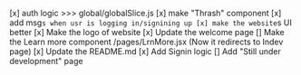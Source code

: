 [x] auth logic >>> global/globalSlice.js
[x] make "Thrash" component
[x] add msg`s when usr is logging in/signining up
[x] make the website`s UI better
[x] Make the logo of website
[x] Update the welcome page
[] Make the Learn more component /pages/LrnMore.jsx (Now it redirects to Indev page)
[x] Update the README.md
[x] Add Signin logic
[] Add "Still under development" page
